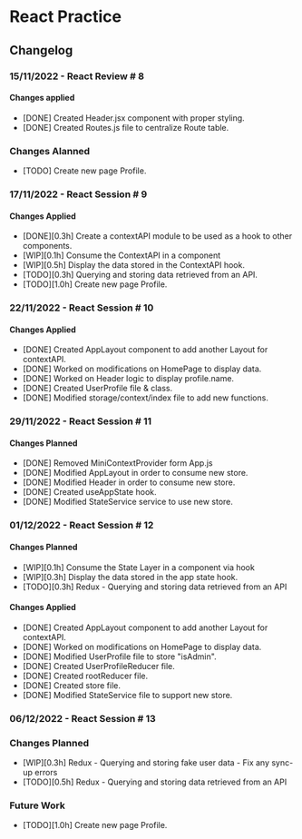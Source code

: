 # React Practice

## Changelog

### 15/11/2022 - React Review # 8

#### Changes applied

-   [DONE] Created Header.jsx component with proper styling.
-   [DONE] Created Routes.js file to centralize Route table.

### Changes Alanned

-   [TODO] Create new page Profile.

### 17/11/2022 - React Session # 9

#### Changes Applied

-   [DONE][0.3h] Create a contextAPI module to be used as a hook to other components.
-   [WIP][0.1h] Consume the ContextAPI in a component
-   [WIP][0.5h] Display the data stored in the ContextAPI hook.
-   [TODO][0.3h] Querying and storing data retrieved from an API.
-   [TODO][1.0h] Create new page Profile.

### 22/11/2022 - React Session # 10

#### Changes Applied

-   [DONE] Created AppLayout component to add another Layout for contextAPI.
-   [DONE] Worked on modifications on HomePage to display data.
-   [DONE] Worked on Header logic to display profile.name.
-   [DONE] Created UserProfile file & class.
-   [DONE] Modified storage/context/index file to add new functions.

### 29/11/2022 - React Session # 11

#### Changes Planned

-   [DONE] Removed MiniContextProvider form App.js
-   [DONE] Modified AppLayout in order to consume new store.
-   [DONE] Modified Header in order to consume new store.
-   [DONE] Created useAppState hook.
-   [DONE] Modified StateService service to use new store.

### 01/12/2022 - React Session # 12

#### Changes Planned

-   [WIP][0.1h] Consume the State Layer in a component via hook
-   [WIP][0.3h] Display the data stored in the app state hook.
-   [TODO][0.3h] Redux - Querying and storing data retrieved from an API

#### Changes Applied

-   [DONE] Created AppLayout component to add another Layout for contextAPI.
-   [DONE] Worked on modifications on HomePage to display data.
-   [DONE] Modified UserProfile file to store "isAdmin".
-   [DONE] Created UserProfileReducer file.
-   [DONE] Created rootReducer file.
-   [DONE] Created store file.
-   [DONE] Modified StateService file to support new store.

### 06/12/2022 - React Session # 13

### Changes Planned

-   [WIP][0.3h] Redux - Querying and storing fake user data - Fix any sync-up errors
-   [TODO][0.5h] Redux - Querying and storing data retrieved from an API

### Future Work

-   [TODO][1.0h] Create new page Profile.

